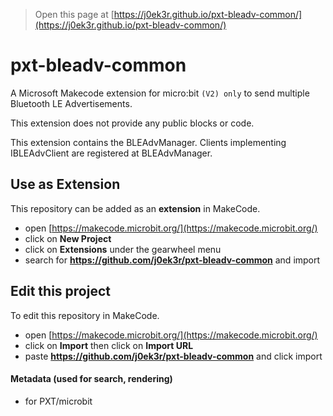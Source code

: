 
> Open this page at [https://j0ek3r.github.io/pxt-bleadv-common/](https://j0ek3r.github.io/pxt-bleadv-common/)

# pxt-bleadv-common

A Microsoft Makecode extension for micro:bit `(V2) only` to send multiple Bluetooth LE Advertisements.

This extension does not provide any public blocks or code.

This extension contains the BLEAdvManager.
Clients implementing IBLEAdvClient are registered at BLEAdvManager.

## Use as Extension

This repository can be added as an **extension** in MakeCode.

* open [https://makecode.microbit.org/](https://makecode.microbit.org/)
* click on **New Project**
* click on **Extensions** under the gearwheel menu
* search for **https://github.com/j0ek3r/pxt-bleadv-common** and import

## Edit this project

To edit this repository in MakeCode.

* open [https://makecode.microbit.org/](https://makecode.microbit.org/)
* click on **Import** then click on **Import URL**
* paste **https://github.com/j0ek3r/pxt-bleadv-common** and click import

#### Metadata (used for search, rendering)

* for PXT/microbit
<script src="https://makecode.com/gh-pages-embed.js"></script><script>makeCodeRender("{{ site.makecode.home_url }}", "{{ site.github.owner_name }}/{{ site.github.repository_name }}");</script>
